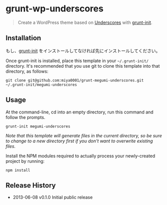 # grunt-wp-underscores

> Create a WordPress theme based on [Underscores][] with [grunt-init][].

[underscores]: https://github.com/automattic/_s
[grunt-init]: http://gruntjs.com/project-scaffolding

## Installation
もし、[grunt-init][] をインストールしてなければ先にインストールしてください。

Once grunt-init is installed, place this template in your `~/.grunt-init/` directory. It's recommended that you use git to clone this template into that directory, as follows:

```
git clone git@github.com:miya0001/grunt-megumi-underscores.git ~/.grunt-init/megumi-underscores
```

## Usage

At the command-line, cd into an empty directory, run this command and follow the prompts.

```
grunt-init megumi-underscores
```

_Note that this template will generate files in the current directory, so be sure to change to a new directory first if you don't want to overwrite existing files._

Install the NPM modules required to actually process your newly-created project by running:

```
npm install
```

## Release History

 * 2013-06-08   v0.1.0   Initial public release
